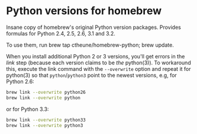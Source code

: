 Python versions for homebrew
============================

Insane copy of homebrew's original Python version packages. Provides formulas
for Python 2.4, 2.5, 2.6, 3.1 and 3.2.

To use them, run brew tap ctheune/homebrew-python; brew update.

When you install additional Python 2 or 3 versions, you'll get errors in the
*link* step (because each version claims to be *the* python(3)). To workaround
this, execute the link command with the `--overwrite` option and repeat it
for python(3) so that `python`/`python3` point to the newest versions, e.g, for
Python 2.6:

```bash
brew link --overwrite python26
brew link --overwrite python
```
or for Python 3.3:
```bash
brew link --overwrite python33
brew link --overwrite python3
```
